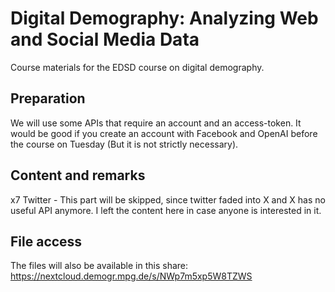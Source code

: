 # Digital Demography: Analyzing Web and Social Media Data

Course materials for the EDSD course on digital demography.


## Preparation

We will use some APIs that require an account and an access-token. 
It would be good if you create an account with Facebook and OpenAI before the course on Tuesday (But it is not strictly necessary).


## Content and remarks

x7 Twitter - This part will be skipped, since twitter faded into X and X has no useful API anymore.
I left the content here in case anyone is interested in it.

## File access

The files will also be available in this share:
https://nextcloud.demogr.mpg.de/s/NWp7m5xp5W8TZWS